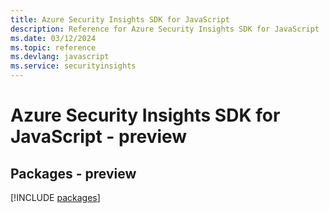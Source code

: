 ```yaml
---
title: Azure Security Insights SDK for JavaScript
description: Reference for Azure Security Insights SDK for JavaScript
ms.date: 03/12/2024
ms.topic: reference
ms.devlang: javascript
ms.service: securityinsights
---
```

# Azure Security Insights SDK for JavaScript - preview
## Packages - preview
[!INCLUDE [packages](security-insights-index.md)]